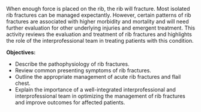 When enough force is placed on the rib, the rib will fracture. Most isolated rib fractures can be managed expectantly. However, certain patterns of rib fractures are associated with higher morbidity and mortality and will need further evaluation for other underlying injuries and emergent treatment. This activity reviews the evaluation and treatment of rib fractures and highlights the role of the interprofessional team in treating patients with this condition.

**Objectives:**
- Describe the pathophysiology of rib fractures.
- Review common presenting symptoms of rib fractures.
- Outline the appropriate management of acute rib fractures and flail chest. 
- Explain the importance of a well-integrated interprofessional and interprofessional team in optimizing the management of rib fractures and improve outcomes for affected patients.